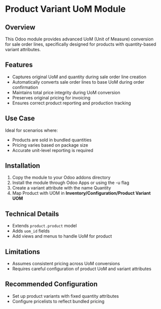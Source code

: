 # Product Variant UoM Module

## Overview

This Odoo module provides advanced UoM (Unit of Measure) conversion for sale order lines, specifically designed for products with quantity-based variant attributes.

## Features

- Captures original UoM and quantity during sale order line creation
- Automatically converts sale order lines to base UoM during order confirmation
- Maintains total price integrity during UoM conversion
- Preserves original pricing for invoicing
- Ensures correct product reporting and production tracking

## Use Case

Ideal for scenarios where:

- Products are sold in bundled quantities
- Pricing varies based on package size
- Accurate unit-level reporting is required

## Installation

1. Copy the module to your Odoo addons directory
2. Install the module through Odoo Apps or using the -u flag
3. Create a variant attribute with the name Quantity
4. Map Product with UOM in **Inventory/Configuration/Product Variant UOM**

## Technical Details

- Extends `product.product` model
- Adds `uom_id` fields
- Add views and menus to handle UoM for product

## Limitations

- Assumes consistent pricing across UoM conversions
- Requires careful configuration of product UoM and variant attributes

## Recommended Configuration

- Set up product variants with fixed quantity attributes
- Configure pricelists to reflect bundled pricing
